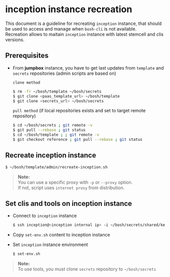 # inception instance recreation

This document is a guideline for recreating `inception` instance, that should be used to access and manage when `bosh-cli` is not available.  
Recreation allows to maitain `inception` instance with latest stemcell and clis versions.

## Prerequisites

- From **jumpbox** instance, you have to get last updates from `template` and `secrets` repositories (admin scripts are based on)

  `clone method`

  ```bash
  $ rm -fr ~/bosh/template ~/bosh/secrets
  $ git clone <paas_template_url> ~/bosh/template
  $ git clone <secrets_url> ~/bosh/secrets
  ```

  `pull method` (if local repositories exists and set to target remote repository)

  ```bash
  $ cd ~/bosh/secrets ; git remote -v
  $ git pull --rebase ; git status
  $ cd ~/bosh/template ; ; git remote -v
  $ git checkout reference ; git pull --rebase ; git status
  ```

## Recreate inception instance

  ```bash
  $ ~/bosh/template/admin/recreate-inception.sh
  ```

>**Note:**  
> You can use a specific proxy with `-p` or `--proxy` option.  
> If not, script uses `internet proxy` from distribution.

## Set clis and tools on inception instance

- Connect to `inception` instance

  ```bash
  $ ssh inception@<inception internal ip> -i ~/bosh/secrets/shared/keypair/inception.pem
  ```
- Copy `set-env.sh` content to inception instance

- Set `inception` instance environment

  ```bash
  $ set-env.sh
  ```

>**Note:**  
> To use tools, you must clone `secrets` repository to `~/bosh/secrets`